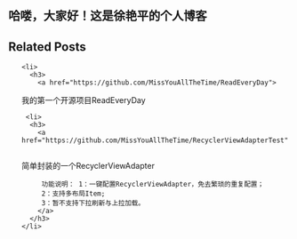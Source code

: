 ## 哈喽，大家好！这是徐艳平的个人博客

<aside class="related">
  <h2>Related Posts</h2>
  <ul class="related-posts">

    <li>
      <h3>
        <a href="https://github.com/MissYouAllTheTime/ReadEveryDay">
我的第一个开源项目ReadEveryDay       
        </a>
      </h3>
    </li>
    
     <li>
      <h3>
        <a href="https://github.com/MissYouAllTheTime/RecyclerViewAdapterTest">         
简单封装的一个RecyclerViewAdapter
          
         功能说明： 1：一键配置RecyclerViewAdapter，免去繁琐的重复配置；
         2：支持多布局Item; 
         3：暂不支持下拉刷新与上拉加载。
        </a>
      </h3>
    </li>
    
  </ul>
</aside>


